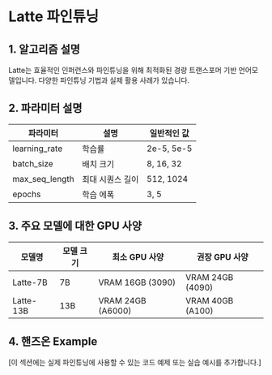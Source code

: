 # Latte 파인튜닝

## 1. 알고리즘 설명

Latte는 효율적인 인퍼런스와 파인튜닝을 위해 최적화된 경량 트랜스포머 기반 언어모델입니다. 다양한 파인튜닝 기법과 실제 활용 사례가 있습니다.

## 2. 파라미터 설명

| 파라미터 | 설명 | 일반적인 값 |
|-----------|------|------------|
| learning_rate | 학습률 | 2e-5, 5e-5 |
| batch_size | 배치 크기 | 8, 16, 32 |
| max_seq_length | 최대 시퀀스 길이 | 512, 1024 |
| epochs | 학습 에폭 | 3, 5 |

## 3. 주요 모델에 대한 GPU 사양

| 모델명 | 모델 크기 | 최소 GPU 사양 | 권장 GPU 사양 |
|--------|-----------|--------------|--------------|
| Latte-7B | 7B | VRAM 16GB (3090) | VRAM 24GB (4090) |
| Latte-13B | 13B | VRAM 24GB (A6000) | VRAM 40GB (A100) |

## 4. 핸즈온 Example

[이 섹션에는 실제 파인튜닝에 사용할 수 있는 코드 예제 또는 실습 예시를 추가합니다.]
